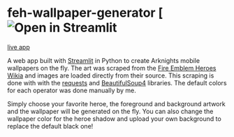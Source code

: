 # feh-wallpaper-generator [![Open in Streamlit](https://share.streamlit.io/ze1598/feh-wallpaper-generator)
[live app](https://share.streamlit.io/ze1598/feh-wallpaper-generator)

A web app built with [Streamlit](https://www.streamlit.io/) in Python to create Arknights mobile wallpapers on the fly.
The art was scraped from the [Fire Emblem Heroes Wikia](https://feheroes.fandom.com/wiki/List_of_artists) and images are loaded directly from their source. This scraping is done with with the [requests](https://pypi.org/project/requests/) and [BeautifulSoup4](https://pypi.org/project/beautifulsoup4/) libraries.
The default colors for each operator was done manually by me.

Simply choose your favorite heroe, the foreground and background artwork and the wallpaper will be generated on the fly. You can also change the wallpaper color for the heroe shadow and upload your own background to replace the default black one!